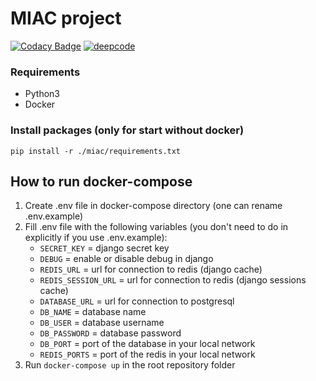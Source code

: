 # MIAC project

[![Codacy Badge](https://api.codacy.com/project/badge/Grade/dbdae2f9a98d48af88f45a4c11991c55)](https://app.codacy.com/gh/KochankovID/MIAC?utm_source=github.com&utm_medium=referral&utm_content=KochankovID/MIAC&utm_campaign=Badge_Grade_Settings)
[![deepcode](https://www.deepcode.ai/api/gh/badge?key=eyJhbGciOiJIUzI1NiIsInR5cCI6IkpXVCJ9.eyJwbGF0Zm9ybTEiOiJnaCIsIm93bmVyMSI6IktvY2hhbmtvdklEIiwicmVwbzEiOiJNSUFDIiwiaW5jbHVkZUxpbnQiOmZhbHNlLCJhdXRob3JJZCI6MjkyMTMsImlhdCI6MTYyMzQ5MTE4NH0.xy5jziE9VhAexK_1yy1CTxfq01YGCvXoy9X2VzrS9U4)](https://www.deepcode.ai/app/gh/KochankovID/MIAC/_/dashboard?utm_content=gh%2FKochankovID%2FMIAC)

### Requirements

- Python3
- Docker

### Install packages (only for start without docker)

`pip install -r ./miac/requirements.txt`

## How to run docker-compose

1. Create .env file in docker-compose directory (one can rename .env.example)
2. Fill .env file with the following variables (you don't need to do in explicitly if you use .env.example):
   * `SECRET_KEY` = django secret key
   * `DEBUG` = enable or disable debug in django
   * `REDIS_URL` = url for connection to redis (django cache)
   * `REDIS_SESSION_URL` = url for connection to redis (django sessions cache)
   * `DATABASE_URL` = url for connection to postgresql
   * `DB_NAME` = database name
   * `DB_USER` = database username
   * `DB_PASSWORD` = database password
   * `DB_PORT` = port of the database in your local network
   * `REDIS_PORTS` = port of the redis in your local network
3. Run `docker-compose up` in the root repository folder